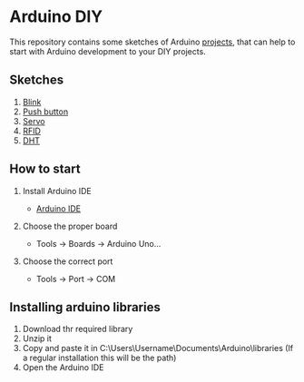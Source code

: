 # Arduino DIY

This repository contains some sketches of Arduino [projects](https://github.com/Naff16/Arduino_DIY/tree/master/DIY), that can help to start with Arduino development to your DIY projects.

## Sketches
1. [Blink](https://github.com/Naff16/Arduino_DIY/tree/master/DIY/Blink_DIY)
2. [Push button](https://github.com/Naff16/Arduino_DIY/tree/master/DIY/Push_Button_DIY)
3. [Servo](https://github.com/Naff16/Arduino_DIY/tree/master/DIY/RFID_DIY)
4. [RFID](https://github.com/Naff16/Arduino_DIY/tree/master/DIY/RFID_DIY)
5. [DHT](https://github.com/Naff16/Arduino_DIY/tree/master/DIY/DHT_DIY)

## How to start
1. Install Arduino IDE
	- [Arduino IDE](https://www.arduino.cc/en/Main/Software)

2. Choose the proper board
	- Tools -> Boards -> Arduino Uno...
3. Choose the correct port
	- Tools -> Port -> COM

## Installing arduino libraries
1. Download thr required library
2. Unzip it
3. Copy and paste it in C:\Users\Username\Documents\Arduino\libraries (If a regular installation this will be the path)
4. Open the Arduino IDE
